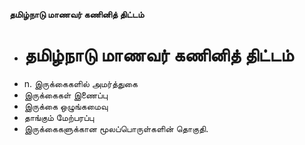 **தமிழ்நாடு மாணவர் கணினித் திட்டம்**
- # தமிழ்நாடு மாணவர் கணினித் திட்டம்
- n. இருக்கைகளில் அமர்த்துகை
- இருக்கைகள் இணைப்பு
- இருக்கை ஒழுங்கமைவு
- தாங்கும் மேற்பரப்பு
- இருக்கைகளுக்கான மூலப்பொருள்களின் தொகுதி.

